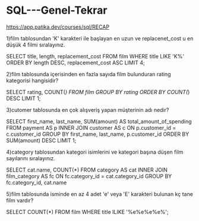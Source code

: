 # SQL---Genel-Tekrar
https://app.patika.dev/courses/sql/RECAP



1)film tablosundan 'K' karakteri ile başlayan en uzun ve replacenet_cost u en düşük 4 filmi sıralayınız.

SELECT title, length, replacement_cost FROM film
WHERE title LIKE 'K%'
ORDER BY length DESC, replacement_cost ASC
LIMIT 4;

2)film tablosunda içerisinden en fazla sayıda film bulunduran rating kategorisi hangisidir?

SELECT rating, COUNT(*) FROM film
GROUP BY rating
ORDER BY COUNT(*) DESC
LIMIT 1;

3)cutomer tablosunda en çok alışveriş yapan müşterinin adı nedir?

SELECT first_name, last_name, SUM(amount) AS total_amount_of_spending FROM payment AS p
INNER JOIN customer AS c ON p.customer_id = c.customer_id
GROUP BY first_name, last_name, p.customer_id
ORDER BY SUM(amount) DESC
LIMIT 1;


4)category tablosundan kategori isimlerini ve kategori başına düşen film sayılarını sıralayınız.

SELECT cat.name, COUNT(*) FROM category AS cat
INNER JOIN film_category AS fc ON fc.category_id = cat.category_id
GROUP BY fc.category_id, cat.name


5)film tablosunda isminde en az 4 adet 'e' veya 'E' karakteri bulunan kç tane film vardır?

SELECT COUNT(*) FROM film
WHERE title ILIKE '%e%e%e%e%';
